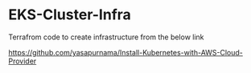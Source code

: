 # EKS-Cluster-Infra

Terrafrom code to create infrastructure from the below link

https://github.com/yasapurnama/Install-Kubernetes-with-AWS-Cloud-Provider
